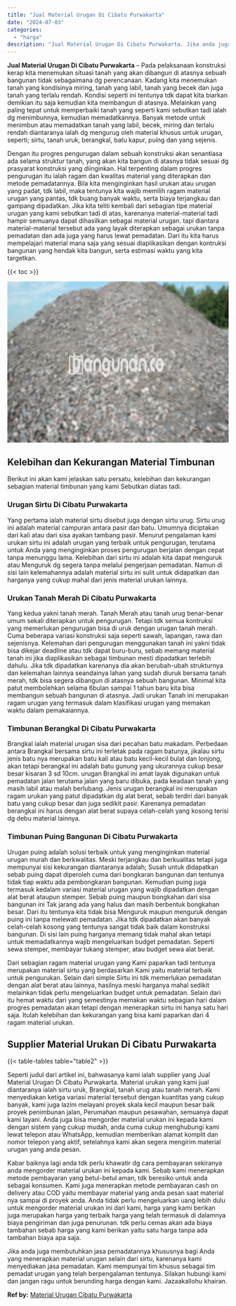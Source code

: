 ```yaml
---
title: "Jual Material Urugan Di Cibatu Purwakarta"
date: "2024-07-03"
categories: 
  - "harga"
description: "Jual Material Urugan Di Cibatu Purwakarta. Jika anda juga membutuhkan jasa pemadatannya khususnya bagi Anda yang menerapkan material urugan selain dari sirtu..."
---
```


**Jual Material Urugan Di Cibatu Purwakarta** – Pada pelaksanaan konstruksi kerap kita menemukan situasi tanah yang akan dibangun di atasnya sebuah bangunan tidak sebagaimana dg perencanaan. Kadang kita menemukan tanah yang kondisinya miring, tanah yang labil, tanah yang becek dan juga tanah yang terlalu rendah. Kondisi seperti ini tentunya tdk dapat kita biarkan demikian itu saja kemudian kita membangun di atasnya. Melainkan yang paling tepat untuk memperbaiki tanah yang seperti kami sebutkan tadi ialah dg menimbunnya, kemudian memadatkannya. Banyak metode untuk menimbun atau memadatkan tanah yang labil, becek, miring dan terlalu rendah diantaranya ialah dg mengurug oleh material khusus untuk urugan, seperti; sirtu, tanah uruk, berangkal, batu kapur, puing dan yang sejenis.

Dengan itu progres pengurugan dalam sebuah konstruksi akan senantiasa ada selama struktur tanah, yang akan kita bangun di atasnya tidak sesuai dg prasyarat konstruksi yang diinginkan. Hal terpenting dalam progres pengurugan itu ialah ragam dan kwalitas material yang diterapkan dan metode pemadatannya. Bila kita menginginkan hasil urukan atau urugan yang padat, tdk labil, maka tentunya kita wajib memilih ragam material urugan yang pantas, tdk buang banyak waktu, serta biaya terjangkau dan gampang dipadatkan. Jika kita teliti kembali dari sebagian tipe material urugan yang kami sebutkan tadi di atas, karenanya material-material tadi hampir semuanya dapat dihasilkan sebagai material urugan. tapi diantara material-material tersebut ada yang layak diterapkan sebagai urukan tanpa pemadatan dan ada juga yang harus lewat pemadatan. Dari itu kita harus mempelajari material mana saja yang sesuai diaplikasikan dengan kontruksi bangunan yang hendak kita bangun, serta estimasi waktu yang kita targetkan.

{{< toc >}}

![Jual Material Urugan Di Cibatu Purwakarta](/images/jual-urugan-41.png)

## Kelebihan dan Kekurangan Material Timbunan

Berikut ini akan kami jelaskan satu persatu, kelebihan dan kekurangan sebagian material timbunan yang kami Sebutkan diatas tadi.

### Urugan Sirtu Di Cibatu Purwakarta

Yang pertama ialah material sirtu disebut juga dengan sirtu urug. Sirtu urug ini adalah material campuran antara pasir dan batu. Umumnya diciptakan dari kali atau dari sisa ayakan tambang pasir. Menurut pengalaman kami urukan sirtu ini adalah urugan yang terbaik untuk pengurugan, terutama untuk Anda yang menginginkan proses pengurugan berjalan dengan cepat tanpa menunggu lama. Kelebihan dari sirtu ini adalah kita dapat menguruk atau Menguruk dg segera tanpa melalui pengerjaan pemadatan. Namun di sisi lain kelemahannya adalah material sirtu ini sulit untuk didapatkan dan harganya yang cukup mahal dari jenis material urukan lainnya.

### Urukan Tanah Merah Di Cibatu Purwakarta

Yang kedua yakni tanah merah. Tanah Merah atau tanah urug benar-benar umum sekali diterapkan untuk pengurugan. Tetapi tdk semua kontruksi yang memerlukan pengurugan bisa di uruk dengan urugan tanah merah. Cuma beberapa variasi konstruksi saja seperti sawah, lapangan, rawa dan sejenisnya. Kelemahan dari pengurugan menggunakan tanah ini yakni tidak bisa dikejar deadline atau tdk dapat buru-buru, sebab memang material tanah ini jika diaplikasikan sebagai timbunan mesti dipadatkan terlebih dahulu. Jika tdk dipadatkan karenanya dia akan berubah-ubah strukturnya dan kelemahan lainnya seandainya lahan yang sudah diuruk bersama tanah merah, tdk bisa segera dibangun di atasnya sebuah bangunan. Minimal kita patut membolehkan selama 6bulan sampai 1 tahun baru kita bisa membangun sebuah bangunan di atasnya. Jadi urukan Tanah ini merupakan ragam urugan yang termasuk dalam klasifikasi urugan yang memakan waktu dalam pemakaiannya.

### Timbunan Berangkal Di Cibatu Purwakarta

Brangkal ialah material urugan sisa dari pecahan batu makadam. Perbedaan antara Brangkal bersama sirtu ini terletak pada ragam batunya, jikalau sirtu jenis batu nya merupakan batu kali atau batu kecil-kecil bulat dan lonjong, akan tetapi berangkal ini adalah batu gunung yang ukurannya cukup besar besar kisaran 3 sd 10cm. urugan Brangkal ini amat layak digunakan untuk pemadatan jalan terutama jalan yang baru dibuka, pada keadaan tanah yang masih labil atau malah berlubang. Jenis urugan berangkal ini merupakan ragam urukan yang patut dipadatkan dg alat berat, sebab terdiri dari banyak batu yang cukup besar dan juga sedikit pasir. Karenanya pemadatan berangkal ini harus dengan alat berat supaya celah-celah yang kosong terisi dg debu material lainnya.

### Timbunan Puing Bangunan Di Cibatu Purwakarta

Urugan puing adalah solusi terbaik untuk yang menginginkan material urugan murah dan berkwalitas. Meski terjangkau dan berkualitas tetapi juga mempunyai sisi kekurangan diantaranya adalah; Susah untuk didapatkan sebab puing dapat diperoleh cuma dari bongkaran bangunan dan tentunya tidak tiap waktu ada pembongkaran bangunan. Kemudian puing juga termasuk kedalam variasi material urugan yang wajib dipadatkan dengan alat berat ataupun stemper. Sebab puing maupun bongkahan dari sisa bangunan ini Tak jarang ada yang halus dan masih berbentuk bongkahan besar. Dari itu tentunya kita tidak bisa Menguruk maupun menguruk dengan puing ini tanpa melewati pemadatan. Jika tdk dipadatkan akan banyak celah-celah kosong yang tentunya sangat tidak baik dalam konstruksi bangunan. Di sisi lain puing harganya memang tidak mahal akan tetapi untuk memadatkannya wajib mengeluarkan budget pemadatan. Seperti sewa stemper, membayar tukang stemper, atau budget sewa alat berat.

Dari sebagian ragam material urugan yang Kami paparkan tadi tentunya merupakan material sirtu yang berdasarkan Kami yaitu material terbaik untuk pengurukan. Selain dari simple Sirtu ini tdk memerlukan pemadatan dengan alat berat atau lainnya, hasilnya meski harganya mahal sedikit melainkan tidak perlu mengeluarkan budget untuk pemadatan. Selain dari itu hemat waktu dari yang semestinya memakan waktu sebagian hari dalam progres pemadatan akan tetapi dengan menerapkan sirtu ini hanya satu hari saja. Itulah kelebihan dan kekurangan yang bisa kami paparkan dari 4 ragam material urukan.

## Supplier Material Urukan Di Cibatu Purwakarta

{{< table-tables table="table2" >}}

Seperti judul dari artikel ini, bahwasanya kami ialah supplier yang Jual Material Urugan Di Cibatu Purwakarta. Material urukan yang kami jual diantaranya ialah sirtu uruk, Brangkal, tanah urug atau tanah merah. Kami menyediakan ketiga variasi material tersebut dengan kuantitas yang cukup banyak, kami juga lazim melayani proyek skala kecil maupun besar baik proyek penimbunan jalan, Perumahan maupun pesawahan, semuanya dapat kami layani. Anda juga bisa mengorder material urukan ini kepada kami dengan sistem yang cukup mudah, anda cuma cukup menghubungi kami lewat telepon atau WhatsApp, kemudian memberikan alamat komplit dan nomor telepon yang aktif, setelahnya kami akan segera mengirim material urugan yang anda pesan.

Kabar baiknya lagi anda tdk perlu khawatir dg cara pembayaran sekiranya anda mengorder material urukan ini kepada kami. Sebab kami menerapkan metode pembayaran yang betul-betul aman, tdk beresiko untuk anda sebagai konsumen. Kami juga menerapkan metode pembayaran cash on delivery atau COD yaitu membayar material yang anda pesan saat material nya sampai di proyek anda. Anda tidak perlu mengeluarkan uang lebih dulu untuk mengorder material urukan ini dari kami, harga yang kami berikan juga merupakan harga yang terbaik harga yang telah termasuk di dalamnya biaya pengiriman dan juga penurunan. tdk perlu cemas akan ada biaya tambahan sebab harga yang kami berikan yaitu satu harga tanpa ada tambahan biaya apa saja.

Jika anda juga membutuhkan jasa pemadatannya khususnya bagi Anda yang menerapkan material urugan selain dari sirtu, karenanya kami menyediakan jasa pemadatan. Kami mempunyai tim khusus sebagai tim pemadat urugan yang telah berpengalaman tentunya. Silakan hubungi kami dan jangan ragu untuk berunding harga dengan kami. Jazaakallohu khairan.

**Ref by:** [Material Urugan Cibatu Purwakarta](https://id.wikipedia.org/wiki/Material)
